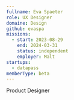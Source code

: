 ```yaml
---
fullname: Eva Spaeter
role: UX Designer
domaine: Design
github: evaspa
missions:
  - start: 2023-08-29
    end: 2024-03-31
    status: independent
    employer: Malt
startups:
  - datapass
memberType: beta
---
```


Product Designer
